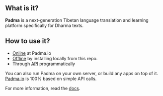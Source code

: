 ## What is it?

**Padma** is a next-generation Tibetan language translation and learning platform specifically for Dharma texts. 

## How to use it? 

- [Online](http://padma.io) at Padma.io
- [Offline](https://github.com/mikkokotila/Padma/archive/master.zip) by installing locally from this repo.
- Through [API](https://mikkokotila.github.io/Padma/#/API?id=api) programmatically

You can also run Padma on your own server, or build any apps on top of it. [Padma.io](http://padma.io) is 100% based on simple API calls. 

For more information, read the [docs](https://mikkokotila.github.io/Padma/#/).
